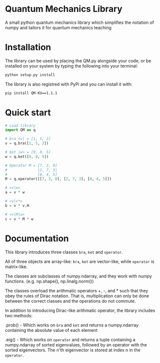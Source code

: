 # Quantum Mechanics Library
A small python quantum mechanics library which simplifies the notation of numpy and tailors it for quantum mechanics teaching
# Installation
The library can be used by placing the <span>QM</span>.py alongside your code, or be installed on your system by typing the following into your terminal:
```bash
python setup.py install
```
The library is also registred with PyPi and you can install it with:
```bash
pip install QM-KU==1.1.1
```

# Quick start
```python
# Load library
import QM as q

# bra <v| = [1, 5, 2]
v = q.bra([1, 5, 2])

# ket |w> = [9, 0, 5]
w = q.ket([9, 0, 5])

# Operator M = [7, 3, 0]
#              |2, 7, 3|
#              [8, 4, 5]
M = q.operator([[7, 3, 0], [2, 7, 3], [8, 4, 5]])

# <v|w>
a = v * w

# <v|v*>
b = v * v.H

# <v|M|w>
c = v * M * w
```
# Documentation
This library introduces three classes ```bra```, ```ket``` and ```operator```.

All of three objects are array-like:
```bra```, ```ket``` are vector-like, while ```operator``` is matrix-like.

The classes are subclasses of numpy.ndarray, and they work with numpy functions. (e.g. np.shape(), np.linalg.norm())

The classes overload the arithmatic operators +, -, and * such that they obey the rules of Dirac notation.
That is, multiplication can only be done between the correct classes and the operations do not commute.

In addition to introducing Dirac-like arithmatic operator, the library includes two methods:

.prob() - Which works on ```bra``` and ```ket``` and returns a numpy.ndarray containing the absolute value of each element

.eig() - Which works on ```operator``` and returns a tuple containing a numpy.ndarray of sorted eigenvalues, followed by an operator with the sorted eigenvectors. The n'th eigenvector is stored at index n in the ```operator```.
